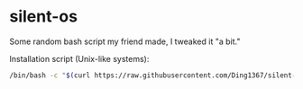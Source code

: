 # silent-os
Some random bash script my friend made, I tweaked it "a bit."

Installation script (Unix-like systems):
```bash
/bin/bash -c "$(curl https://raw.githubusercontent.com/Ding1367/silent-os/refs/heads/dev/bin/silent-os)"
```
